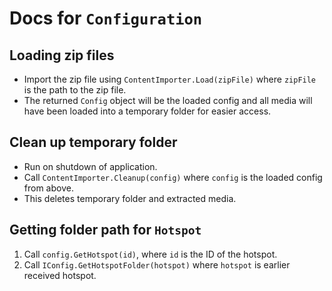 # Docs for `Configuration`

## Loading zip files
- Import the zip file using `ContentImporter.Load(zipFile)` where `zipFile` is the
path to the zip file.
- The returned `Config` object will be the loaded config and 
all media will have been loaded into a temporary folder for easier access.

## Clean up temporary folder
- Run on shutdown of application.
- Call `ContentImporter.Cleanup(config)` where `config` is the loaded config from above.
- This deletes temporary folder and extracted media.

## Getting folder path for `Hotspot`
1. Call `config.GetHotspot(id)`, where `id` is the ID of the hotspot.
2. Call `IConfig.GetHotspotFolder(hotspot)` where `hotspot` is earlier received hotspot.
